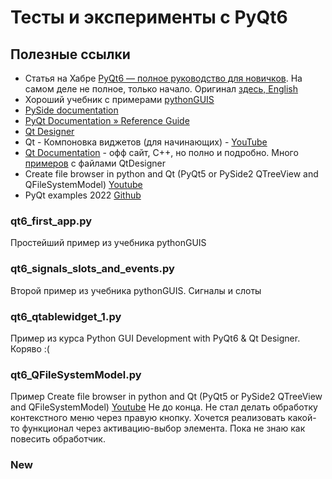 # Тесты и эксперименты с PyQt6

## Полезные ссылки

* Статья на Хабре [PyQt6 — полное руководство для новичков](https://habr.com/ru/company/skillfactory/blog/599599/). На самом деле не полное, только начало. Оригинал [здесь, English](https://www.pythonguis.com/tutorials/pyqt6-creating-your-first-window/) 
* Хороший учебник с примерами [pythonGUIS](https://www.pythonguis.com/pyqt6/)
* [PySide documentation](https://srinikom.github.io/pyside-docs/)
* [PyQt Documentation » Reference Guide](https://www.riverbankcomputing.com/static/Docs/PyQt6/index.html)
* [Qt Designer](https://www.pythontutorial.net/pyqt/qt-designer/)
* Qt - Компоновка виджетов (для начинающих) - [YouTube](https://www.youtube.com/watch?v=42njZF8DoKk)
* [Qt Documentation](https://doc.qt.io/qt-6/classes.html) - офф сайт, C++, но полно и подробно. Много [примеров](https://doc.qt.io/qt-6/qtexamplesandtutorials.html) с файлами QtDesigner
* Create file browser in python and Qt (PyQt5 or PySide2 QTreeView and QFileSystemModel) [Youtube](https://www.youtube.com/watch?v=4PkPezdpO90)
* PyQt examples 2022 [Github](https://github.com/pyqt/examples)

### qt6_first_app.py
Простейший пример из учебника pythonGUIS

### qt6_signals_slots_and_events.py
Второй пример из учебника pythonGUIS. Сигналы и слоты

### qt6_qtablewidget_1.py
Пример из курса Python GUI Development with PyQt6 & Qt Designer. Коряво :(

### qt6_QFileSystemModel.py
Пример Create file browser in python and Qt (PyQt5 or PySide2 QTreeView and QFileSystemModel) [Youtube](https://www.youtube.com/watch?v=4PkPezdpO90)
Не до конца. Не стал делать обработку контекстного меню через правую кнопку. Хочется реализовать какой-то функционал
через активацию-выбор элемента. Пока не знаю как повесить обработчик.

### New